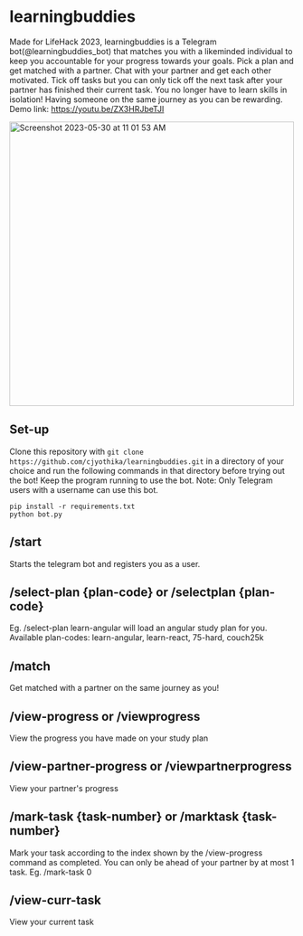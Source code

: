 # learningbuddies

Made for LifeHack 2023, learningbuddies is a Telegram bot(@learningbuddies_bot) that matches you with a likeminded individual to keep you accountable for your progress towards your goals. 
Pick a plan and get matched with a partner. Chat with your partner and get each other motivated. Tick off tasks but you can only tick off the next
task after your partner has finished their current task. You no longer have to learn skills in isolation! Having someone on the same journey as
you can be rewarding.
Demo link: https://youtu.be/ZX3HRJbeTJI

<img width="503" alt="Screenshot 2023-05-30 at 11 01 53 AM" src="https://github.com/cjyothika/learningbuddies/assets/59786385/94d59296-852e-497f-9f9f-90e8b3520179">

## Set-up
Clone this repository  with `git clone https://github.com/cjyothika/learningbuddies.git` in a directory of your choice and run the following commands in that directory before trying out the bot! Keep the program running to use the bot. Note: Only Telegram users with a username can use this bot.
```
pip install -r requirements.txt
python bot.py
```
## /start
Starts the telegram bot and registers you as a user.

## /select-plan {plan-code} or /selectplan {plan-code}
Eg. /select-plan learn-angular will load an angular study plan for you.
Available plan-codes: learn-angular, learn-react, 75-hard, couch25k

## /match
Get matched with a partner on the same journey as you!

## /view-progress or /viewprogress
View the progress you have made on your study plan

## /view-partner-progress or /viewpartnerprogress
View your partner's progress

## /mark-task {task-number} or /marktask {task-number}
Mark your task according to the index shown by the /view-progress command as completed. You can only be ahead of your partner by at most 1 task.
Eg. /mark-task 0

## /view-curr-task
View your current task
